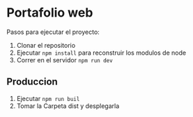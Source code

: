 # Portafolio web

Pasos para ejecutar el proyecto:

1. Clonar el repositorio
2. Ejecutar ```npm install``` para reconstruir los modulos de node
3. Correr en el servidor ```npm run dev```

## Produccion 

1. Ejecutar ```npm run buil```
2. Tomar la Carpeta dist y desplegarla 